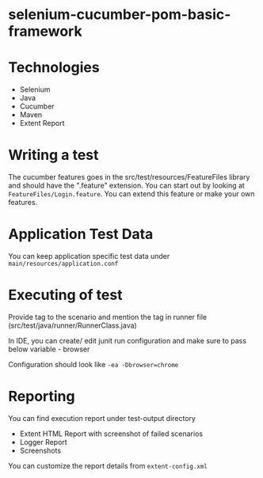 # selenium-cucumber-pom-basic-framework


# Technologies

 - Selenium
 - Java
 - Cucumber
 - Maven
 - Extent Report


# Writing a test
The cucumber features goes in the src/test/resources/FeatureFiles library and should have the ".feature" extension.
You can start out by looking at `FeatureFiles/Login.feature`. You can extend this feature or make your own features.

# Application Test Data
You can keep application specific test data under `main/resources/application.conf`

# Executing of test
Provide tag to the scenario and mention the tag in runner file (src/test/java/runner/RunnerClass.java)

In IDE, you can create/ edit junit run configuration and make sure to pass below variable
    - browser

Configuration should look like
`-ea -Dbrowser=chrome`

# Reporting
You can find execution report under test-output directory
 - Extent HTML Report with screenshot of failed scenarios
 - Logger Report
 - Screenshots

You can customize the report details from `extent-config.xml`
